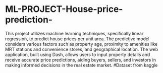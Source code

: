 # ML-PROJECT-House-price-prediction-
This project utilizes machine learning techniques, specifically linear regression, to predict house prices per unit area. The predictive model considers various factors such as property age, proximity to amenities like MRT stations and convenience stores, and geographical location. The web application, built using Dash, allows users to input property details and receive accurate price predictions, aiding buyers, sellers, and investors in making informed decisions in the real estate market.
#Dataset from kaggle
